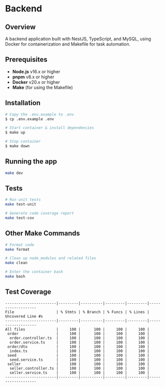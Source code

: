 # Backend

## Overview

A backend application built with NestJS, TypeScript, and MySQL, using Docker for containerization and Makefile for task automation.

## Prerequisites

- **Node.js** v16.x or higher
- **pnpm** v8.x or higher
- **Docker** v20.x or higher
- **Make** (for using the Makefile)

<!-- # Setup -->

## Installation

```bash
# Copy the .env.example to .env
$ cp .env.example .env

# Start container & install dependencies
$ make up

# Stop container
$ make down
```

## Running the app

```bash
make dev
```

## Tests

```bash
# Run unit tests
make test-unit

# Generate code coverage report
make test-cov
```

## Other Make Commands

```bash
# Format code
make format

# Clean up node_modules and related files
make clean

# Enter the container bash
make bash
```

## Test Coverage

```ls
-----------------------|---------|----------|---------|---------|-------------------
File                   | % Stmts | % Branch | % Funcs | % Lines | Uncovered Line #s
-----------------------|---------|----------|---------|---------|-------------------
All files              |     100 |      100 |     100 |     100 |
 order                 |     100 |      100 |     100 |     100 |
  order.controller.ts  |     100 |      100 |     100 |     100 |
  order.service.ts     |     100 |      100 |     100 |     100 |
 order/dto             |     100 |      100 |     100 |     100 |
  index.ts             |     100 |      100 |     100 |     100 |
 seed                  |     100 |      100 |     100 |     100 |
  seed.service.ts      |     100 |      100 |     100 |     100 |
 seller                |     100 |      100 |     100 |     100 |
  seller.controller.ts |     100 |      100 |     100 |     100 |
  seller.service.ts    |     100 |      100 |     100 |     100 |
-----------------------|---------|----------|---------|---------|-------------------
```
